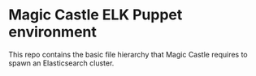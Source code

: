 # Magic Castle ELK Puppet environment

This repo contains the basic file hierarchy that
Magic Castle requires to spawn an Elasticsearch
cluster.
